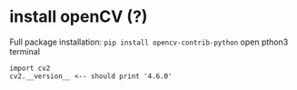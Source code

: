 # install openCV (?)
Full package installation: `pip install opencv-contrib-python`
open pthon3 terminal
```
import cv2
cv2.__version__ <-- should print '4.6.0'
```
